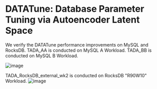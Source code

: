 # DATATune: Database Parameter Tuning via Autoencoder Latent Space

We verify the DATATune performance improvements on MySQL and RocksDB.
TADA_AA is conducted on MySQL A Workload.
TADA_BB is conducted on MySQL B Workload.

![image](https://github.com/addb-swstarlab/DATATune/assets/72485253/3a0d24b1-949e-477a-aa8e-a7904b50add7)

TADA_RocksDB_external_wk2 is conducted on RocksDB "R90W10" Workload.
![image](https://github.com/addb-swstarlab/DATATune/assets/72485253/3c085ae8-afdf-44e2-959b-c1addc058ca4)

